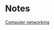 # Notes

[Computer networking](https://github.com/abdulaleem21/Docs/blob/main/networking/notes.html)
